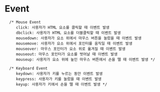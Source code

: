 
# Event

      /* Mouse Event
         click: 사용자가 HTML 요소를 클릭할 때 이벤트 발생
         dbclick: 사용자가 HTML 요소를 더블클릭할 때 이벤트 발생
         mousedown: 사용자가 요소 위에서 마우스 버튼을 눌렀을 때 이벤트 발생
         mousemove: 사용자가 요소 위에서 포인터를 움직일 때 이벤트 발생
         mouseover: 마우스 포인터가 요소 위로 옮겨질 때 이벤트 발생
         mouseout: 마우스 포인터가 요소를 벗어날 때 이벤트 발생
         mouseup: 사용자가 요소 위에 높인 마우스 버튼에서 손을 뗄 때 이벤트 발생 */

      /* Keyboard Event
         keydown: 사용자가 키를 누르는 동안 이벤트 발생
         keypress: 사용자가 키를 눌렀을 때 이벤트 발생
         keyup: 사용자가 키에서 손을 뗄 때 이벤트 발생 */

